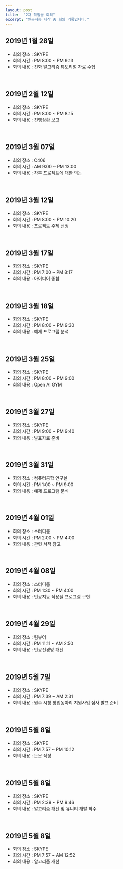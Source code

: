 ```yaml
---
layout: post
title:  "2차 작업물 회의"
excerpt: "인공지능 제작 중 회의 기록입니다."
---
```


## 2019년 1월 28일

- 회의 장소 : SKYPE
- 회의 시간 : PM 8:00 ~ PM 9:13
- 회의 내용 : 진화 알고리즘 튜토리얼 자료 수집

<br/>

## 2019년 2월 12일

- 회의 장소 : SKYPE
- 회의 시간 : PM 8:00 ~ PM 8:15
- 회의 내용 : 진행상황 보고

<br/>

## 2019년 3월 07일

- 회의 장소 : C406
- 회의 시간 : AM 9:00 ~ PM 13:00
- 회의 내용 : 차후 프로젝트에 대한 의논

<br/>

## 2019년 3월 12일

- 회의 장소 : SKYPE
- 회의 시간 : PM 8:00 ~ PM 10:20
- 회의 내용 : 프로젝트 주제 선정

<br/>

## 2019년 3월 17일

- 회의 장소 : SKYPE
- 회의 시간 : PM 7:00 ~ PM 8:17
- 회의 내용 : 아이디어 종합

<br/>

## 2019년 3월 18일

- 회의 장소 : SKYPE
- 회의 시간 : PM 8:00 ~ PM 9:30
- 회의 내용 : 예제 프로그램 분석

<br/>

## 2019년 3월 25일

- 회의 장소 : SKYPE
- 회의 시간 : PM 8:00 ~ PM 9:00
- 회의 내용 : Open AI GYM

<br/>

## 2019년 3월 27일

- 회의 장소 : SKYPE
- 회의 시간 : PM 9:00 ~ PM 9:40
- 회의 내용 : 발표자료 준비

<br/>

## 2019년 3월 31일

- 회의 장소 : 컴퓨터공학 연구실
- 회의 시간 : PM 1:00 ~ PM 9:00
- 회의 내용 : 예제 프로그램 분석

<br/>

## 2019년 4월 01일

- 회의 장소 : 스터디룸
- 회의 시간 : PM 2:00 ~ PM 4:00
- 회의 내용 : 관련 서적 참고

<br/>

## 2019년 4월 08일

- 회의 장소 : 스터디룸
- 회의 시간 : PM 1:30 ~ PM 4:00
- 회의 내용 : 인공지능 적용될 프로그램 구현

<br/>

## 2019년 4월 29일

- 회의 장소 : 팀뷰어
- 회의 시간 : PM 11:11 ~ AM 2:50
- 회의 내용 : 인공신경망 개선

<br/>

## 2019년 5월 7일

- 회의 장소 : SKYPE
- 회의 시간 : PM 7:39 ~ AM 2:31
- 회의 내용 : 원주 시청 창업동아리 지원사업 심사 발표 준비

<br/>

## 2019년 5월 8일

- 회의 장소 : SKYPE
- 회의 시간 : PM 7:57 ~ PM 10:12
- 회의 내용 : 논문 작성

<br/>

## 2019년 5월 8일

- 회의 장소 : SKYPE
- 회의 시간 : PM 2:39 ~ PM 9:46
- 회의 내용 : 알고리즘 개선 및 유니티 개발 착수

<br/>

## 2019년 5월 8일

- 회의 장소 : SKYPE
- 회의 시간 : PM 7:57 ~ AM 12:52
- 회의 내용 : 알고리즘 개선